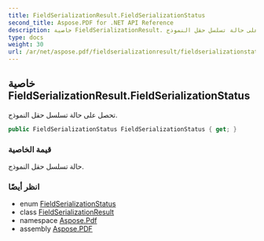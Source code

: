 ```yaml
---
title: FieldSerializationResult.FieldSerializationStatus
second_title: Aspose.PDF for .NET API Reference
description: خاصية FieldSerializationResult. تحصل على حالة تسلسل حقل النموذج
type: docs
weight: 30
url: /ar/net/aspose.pdf/fieldserializationresult/fieldserializationstatus/
---
```

## خاصية FieldSerializationResult.FieldSerializationStatus

تحصل على حالة تسلسل حقل النموذج.

```csharp
public FieldSerializationStatus FieldSerializationStatus { get; }
```

### قيمة الخاصية

حالة تسلسل حقل النموذج.

### انظر أيضًا

* enum [FieldSerializationStatus](../../fieldserializationstatus/)
* class [FieldSerializationResult](../)
* namespace [Aspose.Pdf](../../../aspose.pdf/)
* assembly [Aspose.PDF](../../../)